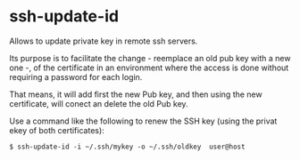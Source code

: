 # ssh-update-id
Allows to update private key in remote ssh servers.

Its purpose is to facilitate the change - reemplace an old pub key with a new one -, of the certificate in an environment where the access is done without requiring a password for each login.

That means, it will add first the new Pub key, and then using the new certificate, will conect an delete the old Pub key.



Use a command like the following to renew the SSH key (using the privat ekey of both certificates):

`$ ssh-update-id -i ~/.ssh/mykey -o ~/.ssh/oldkey  user@host`

